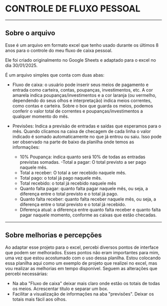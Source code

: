 # CONTROLE DE FLUXO PESSOAL
------
## Sobre o arquivo

Esse é um arquivo em formato excel que tenho usado durante os últimos 8 anos para o controle do meu fluxo de caixa pessoal.

Ele foi criado originalmento no Google Sheets e adaptado para o excel no dia 30/01/2025.

É um arquivo simples que conta com duas abas:
  
  - Fluxo de caixa: o usuário pode inserir seus meios de pagamento e entrada como carteira, contas, poupanças, investimentos, etc.
A cor amarela indica poupanças/investimentos e a cor laranja (ou vermelho, dependendo do seus olhos e interpretação) indica meios correntes, como contas e carteira.
Sobre o box que guarda os meios, podemos conferir o valor total de correntes e poupanças/investimentos a qualquer momento do mês.

  - Previsões: Indica a previsão de entradas e saídas que esperamos para o mês. Quando clicamos na caixa de checagem de cada linha o valor indicado é somado automaticamente no que já entrou ou saiu.
Isso pode ser observado na parte de baixo da planilha onde temos as informações:
    - 10% Poupança: indica quanto será 10% de todas as entradas previstas somadas.
    -Total a pagar: O total previsto a ser pago naquele mês.
    - Total a receber: O total a ser recebido naquele mês.
    - Total pago: o total já pago naquele mês.
    - Total recebido: o total já recebido naquele mês
    - Quanto falta pagar: quanto falta pagar naquele mês, ou seja, a diferença entre o total previsto e o total já pago.
    - Quanto falta receber: quanto falta receber naquele mês, ou seja, a diferença entre o total previsto e o total já recebido.
    - Diferença atual: a diferença entre quanto falta receber e quanto falta pagar naquele momento, conforme as caixas que estão checadas.
-----
## Sobre melhorias e percepções

Ao adaptar esse projeto para o excel, percebi diversos pontos de interface que podem ser melhorados. Esses pontos não eram importantes para mim, uma vez que estou acostumado com o uso dessa planilha.
Estou colocando essa planilha aqui como um exemplo de projeto que realizei no excel, mas vou realizar as melhorias em tempo disponível.
Seguem as alterações que percebi necessárias:

  - Na aba "Fluxo de caixa" deixar mais claro onde estão os totais de todas os meios. Acrescentar título e separar um box.
  - Facilitar a visualização de informações na aba "previsões". Deixar os totais mais fácil aos olhos.
